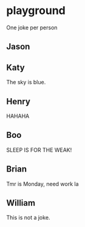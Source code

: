 # playground

One joke per person

## Jason

## Katy
The sky is blue.

## Henry
HAHAHA
## Boo
SLEEP IS FOR THE WEAK!
## Brian
Tmr is Monday, need work la

## William
This is not a joke.
